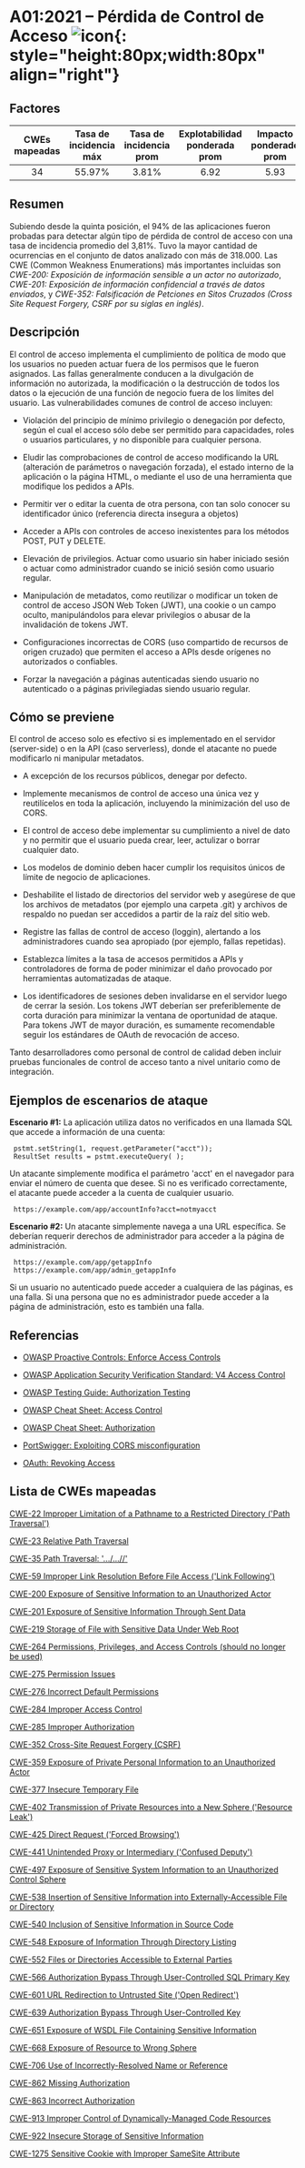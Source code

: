 # A01:2021 – Pérdida de Control de Acceso    ![icon](OWASP%20Top%2010/Top10/2021/docs/assets/TOP_10_Icons_Final_Broken_Access_Control.png){: style="height:80px;width:80px" align="right"}

## Factores

| CWEs mapeadas | Tasa de incidencia máx | Tasa de incidencia prom | Explotabilidad ponderada prom| Impacto ponderado prom | Cobertura máx | Cobertura prom | Incidencias totales | Total CVEs |
|:-------------:|:--------------------:|:--------------------:|:--------------:|:--------------:|:----------------------:|:---------------------:|:-------------------:|:------------:|
| 34          | 55.97%             | 3.81%              | 6.92                 | 5.93                | 94.55%       | 47.72%       | 318,487           | 19,013     |

## Resumen

Subiendo desde la quinta posición, el 94% de las aplicaciones fueron probadas para detectar algún tipo de pérdida de control de acceso con una tasa de incidencia promedio del 3,81%. Tuvo la mayor cantidad de ocurrencias en el conjunto de datos analizado con más de 318.000. Las CWE (Common Weakness Enumerations) más importantes incluidas son *CWE-200: Exposición de información sensible a un actor no autorizado*, *CWE-201:
Exposición de información confidencial a través de datos enviados*, y *CWE-352: Falsificación de Petciones en Sitos Cruzados (Cross Site Request Forgery, CSRF por su siglas en inglés)*.

## Descripción

El control de acceso implementa el cumplimiento de política de modo que los usuarios no pueden actuar fuera de los permisos que le fueron asignados. Las fallas generalmente conducen a la divulgación de información no autorizada, la modificación o la destrucción de todos los datos o la ejecución de una función de negocio fuera de los límites del usuario. Las vulnerabilidades comunes de control de acceso incluyen:

-   Violación del principio de mínimo privilegio o denegación por defecto, según el cual el acceso sólo debe ser permitido para capacidades, roles o usuarios particulares, y no disponible para cualquier persona.

-   Eludir las comprobaciones de control de acceso modificando la URL (alteración de parámetros o navegación forzada), el estado interno de la aplicación o la página HTML, o mediante el uso de una herramienta que modifique los pedidos a APIs.

-   Permitir ver o editar la cuenta de otra persona, con tan solo conocer su identificador único (referencia directa insegura a objetos)

-   Acceder a APIs con controles de acceso inexistentes para los métodos POST, PUT y DELETE.

-   Elevación de privilegios. Actuar como usuario sin haber iniciado sesión o actuar como administrador cuando se inició sesión como usuario regular.

-   Manipulación de metadatos, como reutilizar o modificar un token de control de acceso JSON Web Token (JWT), una cookie o un campo oculto, manipulándolos para elevar privilegios o abusar de la invalidación de tokens JWT.

-   Configuraciones incorrectas de CORS (uso compartido de recursos de origen cruzado) que permiten el acceso a APIs desde orígenes no autorizados o confiables.

-   Forzar la navegación a páginas autenticadas siendo usuario no autenticado o a páginas privilegiadas siendo usuario regular.

## Cómo se previene

El control de acceso solo es efectivo si es implementado en el servidor (server-side) o en la API (caso serverless), donde el atacante no puede modificarlo ni manipular metadatos.

-   A excepción de los recursos públicos, denegar por defecto.

-   Implemente mecanismos de control de acceso una única vez y reutilícelos en toda la aplicación, incluyendo la minimización del uso de CORS.

-   El control de acceso debe implementar su cumplimiento a nivel de dato y no permitir que el usuario pueda crear, leer, actulizar o borrar cualquier dato.

-   Los modelos de dominio deben hacer cumplir los requisitos únicos de límite de negocio de aplicaciones.

-   Deshabilite el listado de directorios del servidor web y asegúrese de que los archivos de metadatos (por ejemplo una carpeta .git) y archivos de respaldo no puedan ser accedidos a partir de la raíz del sitio web.

-   Registre las fallas de control de acceso (loggin), alertando a los administradores cuando sea apropiado (por ejemplo, fallas repetidas).

-   Establezca límites a la tasa de accesos permitidos a APIs y controladores de forma de poder minimizar el daño provocado por herramientas automatizadas de ataque.

-   Los identificadores de sesiones deben invalidarse en el servidor luego de cerrar la sesión.
    Los tokens JWT deberían ser preferiblemente de corta duración para minimizar la ventana de oportunidad de ataque. Para tokens JWT de mayor duración, es sumamente recomendable seguir los estándares de OAuth de revocación de acceso.

Tanto desarrolladores como personal de control de calidad deben incluir pruebas funcionales de control de acceso tanto a nivel unitario como de integración.

## Ejemplos de escenarios de ataque

**Escenario #1:** La aplicación utiliza datos no verificados en una llamada SQL que accede a información de una cuenta:

```
 pstmt.setString(1, request.getParameter("acct"));
 ResultSet results = pstmt.executeQuery( );
```

Un atacante simplemente modifica el parámetro 'acct' en el navegador para enviar el número de cuenta que desee. Si no es verificado correctamente, el atacante puede acceder a la cuenta de cualquier usuario.

```
 https://example.com/app/accountInfo?acct=notmyacct
```

**Escenario #2:** Un atacante simplemente navega a una URL específica. Se deberían requerir derechos de administrador para acceder a la página de administración.

```
 https://example.com/app/getappInfo
 https://example.com/app/admin_getappInfo
```
Si un usuario no autenticado puede acceder a cualquiera de las páginas, es una falla. Si una persona que no es administrador puede acceder a la página de administración, esto es también una falla.

## Referencias

-   [OWASP Proactive Controls: Enforce Access
    Controls](https://owasp.org/www-project-proactive-controls/v3/en/c7-enforce-access-controls)

-   [OWASP Application Security Verification Standard: V4 Access
    Control](https://owasp.org/www-project-application-security-verification-standard)

-   [OWASP Testing Guide: Authorization
    Testing](https://owasp.org/www-project-web-security-testing-guide/latest/4-Web_Application_Security_Testing/05-Authorization_Testing/README)

-   [OWASP Cheat Sheet: Access Control](https://cheatsheetseries.owasp.org/cheatsheets/Access_Control_Cheat_Sheet.html)

-   [OWASP Cheat Sheet: Authorization](https://cheatsheetseries.owasp.org/cheatsheets/Authorization_Cheat_Sheet.html)

-   [PortSwigger: Exploiting CORS
    misconfiguration](https://portswigger.net/blog/exploiting-cors-misconfigurations-for-bitcoins-and-bounties)

-   [OAuth: Revoking Access](https://www.oauth.com/oauth2-servers/listing-authorizations/revoking-access/)

## Lista de CWEs mapeadas

[CWE-22 Improper Limitation of a Pathname to a Restricted Directory
('Path Traversal')](https://cwe.mitre.org/data/definitions/22.html)

[CWE-23 Relative Path Traversal](https://cwe.mitre.org/data/definitions/23.html)

[CWE-35 Path Traversal: '.../...//'](https://cwe.mitre.org/data/definitions/35.html)

[CWE-59 Improper Link Resolution Before File Access ('Link Following')](https://cwe.mitre.org/data/definitions/59.html)

[CWE-200 Exposure of Sensitive Information to an Unauthorized Actor](https://cwe.mitre.org/data/definitions/200.html)

[CWE-201 Exposure of Sensitive Information Through Sent Data](https://cwe.mitre.org/data/definitions/201.html)

[CWE-219 Storage of File with Sensitive Data Under Web Root](https://cwe.mitre.org/data/definitions/219.html)

[CWE-264 Permissions, Privileges, and Access Controls (should no longer be used)](https://cwe.mitre.org/data/definitions/264.html)

[CWE-275 Permission Issues](https://cwe.mitre.org/data/definitions/275.html)

[CWE-276 Incorrect Default Permissions](https://cwe.mitre.org/data/definitions/276.html)

[CWE-284 Improper Access Control](https://cwe.mitre.org/data/definitions/284.html)

[CWE-285 Improper Authorization](https://cwe.mitre.org/data/definitions/285.html)

[CWE-352 Cross-Site Request Forgery (CSRF)](https://cwe.mitre.org/data/definitions/352.html)

[CWE-359 Exposure of Private Personal Information to an Unauthorized Actor](https://cwe.mitre.org/data/definitions/359.html)

[CWE-377 Insecure Temporary File](https://cwe.mitre.org/data/definitions/377.html)

[CWE-402 Transmission of Private Resources into a New Sphere ('Resource Leak')](https://cwe.mitre.org/data/definitions/402.html)

[CWE-425 Direct Request ('Forced Browsing')](https://cwe.mitre.org/data/definitions/425.html)

[CWE-441 Unintended Proxy or Intermediary ('Confused Deputy')](https://cwe.mitre.org/data/definitions/441.html)

[CWE-497 Exposure of Sensitive System Information to an Unauthorized Control Sphere](https://cwe.mitre.org/data/definitions/497.html)

[CWE-538 Insertion of Sensitive Information into Externally-Accessible File or Directory](https://cwe.mitre.org/data/definitions/538.html)

[CWE-540 Inclusion of Sensitive Information in Source Code](https://cwe.mitre.org/data/definitions/540.html)

[CWE-548 Exposure of Information Through Directory Listing](https://cwe.mitre.org/data/definitions/548.html)

[CWE-552 Files or Directories Accessible to External Parties](https://cwe.mitre.org/data/definitions/552.html)

[CWE-566 Authorization Bypass Through User-Controlled SQL Primary Key](https://cwe.mitre.org/data/definitions/566.html)

[CWE-601 URL Redirection to Untrusted Site ('Open Redirect')](https://cwe.mitre.org/data/definitions/601.html)

[CWE-639 Authorization Bypass Through User-Controlled Key](https://cwe.mitre.org/data/definitions/639.html)

[CWE-651 Exposure of WSDL File Containing Sensitive Information](https://cwe.mitre.org/data/definitions/651.html)

[CWE-668 Exposure of Resource to Wrong Sphere](https://cwe.mitre.org/data/definitions/668.html)

[CWE-706 Use of Incorrectly-Resolved Name or Reference](https://cwe.mitre.org/data/definitions/706.html)

[CWE-862 Missing Authorization](https://cwe.mitre.org/data/definitions/862.html)

[CWE-863 Incorrect Authorization](https://cwe.mitre.org/data/definitions/863.html)

[CWE-913 Improper Control of Dynamically-Managed Code Resources](https://cwe.mitre.org/data/definitions/913.html)

[CWE-922 Insecure Storage of Sensitive Information](https://cwe.mitre.org/data/definitions/922.html)

[CWE-1275 Sensitive Cookie with Improper SameSite Attribute](https://cwe.mitre.org/data/definitions/1275.html)
